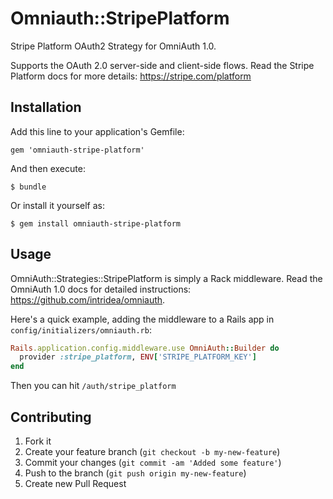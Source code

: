 # Omniauth::StripePlatform

Stripe Platform OAuth2 Strategy for OmniAuth 1.0.

Supports the OAuth 2.0 server-side and client-side flows.
Read the Stripe Platform docs for more details: https://stripe.com/platform

## Installation

Add this line to your application's Gemfile:

    gem 'omniauth-stripe-platform'

And then execute:

    $ bundle

Or install it yourself as:

    $ gem install omniauth-stripe-platform

## Usage

OmniAuth::Strategies::StripePlatform is simply a Rack middleware. Read the OmniAuth
1.0 docs for detailed instructions: https://github.com/intridea/omniauth.

Here's a quick example, adding the middleware to a Rails app in
`config/initializers/omniauth.rb`:

```ruby
Rails.application.config.middleware.use OmniAuth::Builder do
  provider :stripe_platform, ENV['STRIPE_PLATFORM_KEY']
end
```

Then you can hit `/auth/stripe_platform`

## Contributing

1. Fork it
2. Create your feature branch (`git checkout -b my-new-feature`)
3. Commit your changes (`git commit -am 'Added some feature'`)
4. Push to the branch (`git push origin my-new-feature`)
5. Create new Pull Request

